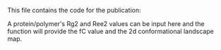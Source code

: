This file contains the code for the publication: 

A protein/polymer's Rg2 and Ree2 values can be input here and the function will provide the fC value and the 2d conformational landscape map.
